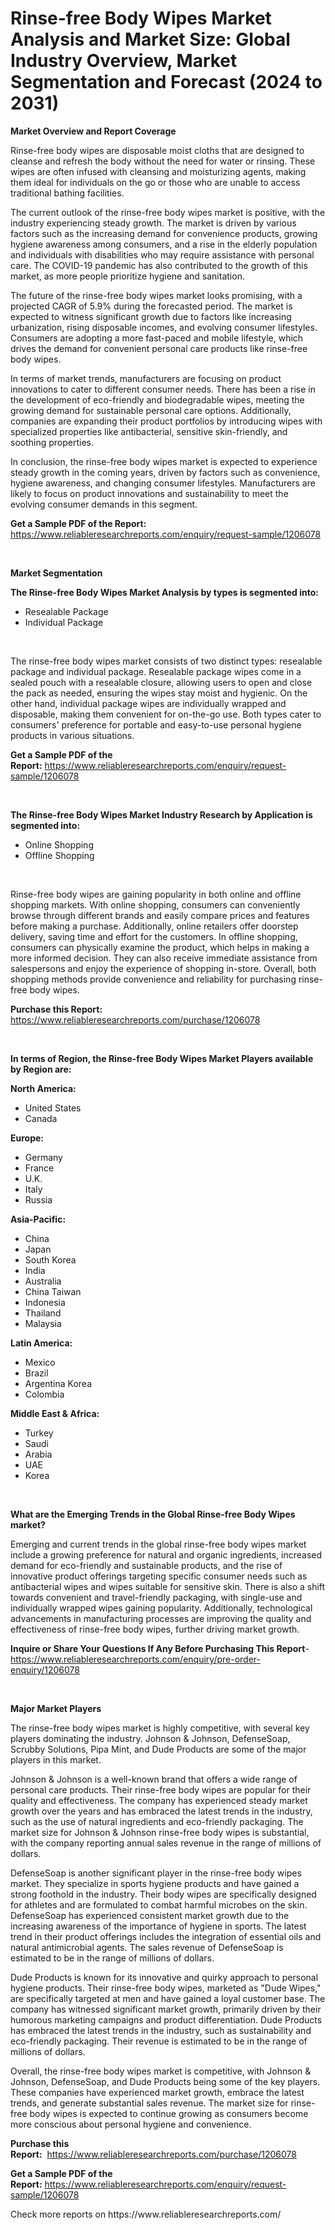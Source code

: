 <p><h1>Rinse-free Body Wipes Market Analysis and Market Size: Global Industry Overview, Market Segmentation and Forecast (2024 to 2031)</h1></p><p><strong>Market Overview and Report Coverage</strong></p>
<p><p>Rinse-free body wipes are disposable moist cloths that are designed to cleanse and refresh the body without the need for water or rinsing. These wipes are often infused with cleansing and moisturizing agents, making them ideal for individuals on the go or those who are unable to access traditional bathing facilities.</p><p>The current outlook of the rinse-free body wipes market is positive, with the industry experiencing steady growth. The market is driven by various factors such as the increasing demand for convenience products, growing hygiene awareness among consumers, and a rise in the elderly population and individuals with disabilities who may require assistance with personal care. The COVID-19 pandemic has also contributed to the growth of this market, as more people prioritize hygiene and sanitation.</p><p>The future of the rinse-free body wipes market looks promising, with a projected CAGR of 5.9% during the forecasted period. The market is expected to witness significant growth due to factors like increasing urbanization, rising disposable incomes, and evolving consumer lifestyles. Consumers are adopting a more fast-paced and mobile lifestyle, which drives the demand for convenient personal care products like rinse-free body wipes.</p><p>In terms of market trends, manufacturers are focusing on product innovations to cater to different consumer needs. There has been a rise in the development of eco-friendly and biodegradable wipes, meeting the growing demand for sustainable personal care options. Additionally, companies are expanding their product portfolios by introducing wipes with specialized properties like antibacterial, sensitive skin-friendly, and soothing properties.</p><p>In conclusion, the rinse-free body wipes market is expected to experience steady growth in the coming years, driven by factors such as convenience, hygiene awareness, and changing consumer lifestyles. Manufacturers are likely to focus on product innovations and sustainability to meet the evolving consumer demands in this segment.</p></p>
<p><strong>Get a Sample PDF of the Report:</strong> <a href="https://www.reliableresearchreports.com/enquiry/request-sample/1206078">https://www.reliableresearchreports.com/enquiry/request-sample/1206078</a></p>
<p>&nbsp;</p>
<p><strong>Market Segmentation</strong></p>
<p><strong>The Rinse-free Body Wipes Market Analysis by types is segmented into:</strong></p>
<p><ul><li>Resealable Package</li><li>Individual Package</li></ul></p>
<p>&nbsp;</p>
<p><p>The rinse-free body wipes market consists of two distinct types: resealable package and individual package. Resealable package wipes come in a sealed pouch with a resealable closure, allowing users to open and close the pack as needed, ensuring the wipes stay moist and hygienic. On the other hand, individual package wipes are individually wrapped and disposable, making them convenient for on-the-go use. Both types cater to consumers' preference for portable and easy-to-use personal hygiene products in various situations.</p></p>
<p><strong>Get a Sample PDF of the Report:</strong>&nbsp;<a href="https://www.reliableresearchreports.com/enquiry/request-sample/1206078">https://www.reliableresearchreports.com/enquiry/request-sample/1206078</a></p>
<p>&nbsp;</p>
<p><strong>The Rinse-free Body Wipes Market Industry Research by Application is segmented into:</strong></p>
<p><ul><li>Online Shopping</li><li>Offline Shopping</li></ul></p>
<p>&nbsp;</p>
<p><p>Rinse-free body wipes are gaining popularity in both online and offline shopping markets. With online shopping, consumers can conveniently browse through different brands and easily compare prices and features before making a purchase. Additionally, online retailers offer doorstep delivery, saving time and effort for the customers. In offline shopping, consumers can physically examine the product, which helps in making a more informed decision. They can also receive immediate assistance from salespersons and enjoy the experience of shopping in-store. Overall, both shopping methods provide convenience and reliability for purchasing rinse-free body wipes.</p></p>
<p><strong>Purchase this Report:</strong>&nbsp; <a href="https://www.reliableresearchreports.com/purchase/1206078">https://www.reliableresearchreports.com/purchase/1206078</a></p>
<p>&nbsp;</p>
<p><strong>In terms of Region, the Rinse-free Body Wipes Market Players available by Region are:</strong></p>
<p>
    <p> <strong> North America: </strong>
        <ul>
            <li>United States</li>
            <li>Canada</li>
        </ul>
        </p> 
    <p> <strong> Europe: </strong>
        <ul>
            <li>Germany</li>
            <li>France</li>
            <li>U.K.</li>
            <li>Italy</li>
            <li>Russia</li>
        </ul>
        </p> 
    <p> <strong> Asia-Pacific: </strong>
        <ul>
            <li>China</li>
            <li>Japan</li>
            <li>South Korea</li>
            <li>India</li>
            <li>Australia</li>
            <li>China Taiwan</li>
            <li>Indonesia</li>
            <li>Thailand</li>
            <li>Malaysia</li>
        </ul>
        </p> 
    <p> <strong> Latin America: </strong>
        <ul>
            <li>Mexico</li>
            <li>Brazil</li>
            <li>Argentina Korea</li>
            <li>Colombia</li>
        </ul>
        </p> 
    <p> <strong> Middle East & Africa: </strong>
        <ul>
            <li>Turkey</li>
            <li>Saudi</li>
            <li>Arabia</li>
            <li>UAE</li>
            <li>Korea</li>
        </ul>
    </p>
    </p>
<p>&nbsp;</p>
<p><strong>What are the Emerging Trends in the Global Rinse-free Body Wipes market?</strong></p>
<p><p>Emerging and current trends in the global rinse-free body wipes market include a growing preference for natural and organic ingredients, increased demand for eco-friendly and sustainable products, and the rise of innovative product offerings targeting specific consumer needs such as antibacterial wipes and wipes suitable for sensitive skin. There is also a shift towards convenient and travel-friendly packaging, with single-use and individually wrapped wipes gaining popularity. Additionally, technological advancements in manufacturing processes are improving the quality and effectiveness of rinse-free body wipes, further driving market growth.</p></p>
<p><strong>Inquire or Share Your Questions If Any Before Purchasing This Report</strong>- <a href="https://www.reliableresearchreports.com/enquiry/pre-order-enquiry/1206078">https://www.reliableresearchreports.com/enquiry/pre-order-enquiry/1206078</a></p>
<p>&nbsp;</p>
<p><strong>Major Market Players</strong></p>
<p><p>The rinse-free body wipes market is highly competitive, with several key players dominating the industry. Johnson & Johnson, DefenseSoap, Scrubby Solutions, Pipa Mint, and Dude Products are some of the major players in this market.</p><p>Johnson & Johnson is a well-known brand that offers a wide range of personal care products. Their rinse-free body wipes are popular for their quality and effectiveness. The company has experienced steady market growth over the years and has embraced the latest trends in the industry, such as the use of natural ingredients and eco-friendly packaging. The market size for Johnson & Johnson rinse-free body wipes is substantial, with the company reporting annual sales revenue in the range of millions of dollars.</p><p>DefenseSoap is another significant player in the rinse-free body wipes market. They specialize in sports hygiene products and have gained a strong foothold in the industry. Their body wipes are specifically designed for athletes and are formulated to combat harmful microbes on the skin. DefenseSoap has experienced consistent market growth due to the increasing awareness of the importance of hygiene in sports. The latest trend in their product offerings includes the integration of essential oils and natural antimicrobial agents. The sales revenue of DefenseSoap is estimated to be in the range of millions of dollars.</p><p>Dude Products is known for its innovative and quirky approach to personal hygiene products. Their rinse-free body wipes, marketed as "Dude Wipes," are specifically targeted at men and have gained a loyal customer base. The company has witnessed significant market growth, primarily driven by their humorous marketing campaigns and product differentiation. Dude Products has embraced the latest trends in the industry, such as sustainability and eco-friendly packaging. Their revenue is estimated to be in the range of millions of dollars.</p><p>Overall, the rinse-free body wipes market is competitive, with Johnson & Johnson, DefenseSoap, and Dude Products being some of the key players. These companies have experienced market growth, embrace the latest trends, and generate substantial sales revenue. The market size for rinse-free body wipes is expected to continue growing as consumers become more conscious about personal hygiene and convenience.</p></p>
<p><strong>Purchase this Report:</strong>&nbsp;&nbsp;<a href="https://www.reliableresearchreports.com/purchase/1206078">https://www.reliableresearchreports.com/purchase/1206078</a></p>
<p></p>
<p><strong>Get a Sample PDF of the Report:</strong>&nbsp;<a href="https://www.reliableresearchreports.com/enquiry/request-sample/1206078">https://www.reliableresearchreports.com/enquiry/request-sample/1206078</a></p>
<p>Check more reports on https://www.reliableresearchreports.com/</p>